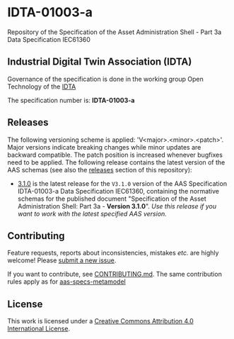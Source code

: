 # IDTA-01003-a 

Repository of the Specification of the Asset Administration Shell - Part 3a Data Specification IEC61360

## Industrial Digital Twin Association (IDTA)

Governance of the specification is done in the working group Open Technology of the [IDTA](https://industrialdigitaltwin.org/en/)

The specification number is: **IDTA-01003-a**

## Releases

The following versioning scheme is applied: 'V\<major>.\<minor>.\<patch>'. 
Major versions indicate breaking changes while minor updates are 
backward compatible.
The patch position is increased whenever bugfixes need to be applied. 
The following release contains the latest version of the AAS schemas
 (see also the [releases](https://github.com/admin-shell-io/aas-specs-iec61360/releases) 
section of this repository):

* [3.1.0](https://github.com/admin-shell-io/aas-specs-iec61360/releases/tag/v3.1.0)
is the latest release for the `V3.1.0` version of the AAS Specification IDTA-01003-a Data Specification IEC61360, 
containing the normative schemas for the published document
 "Specification of the Asset Administration Shell: Part 3a - **Version 3.1.0**". 
*Use this release if you want to work with the latest specified AAS version.*

## Contributing

Feature requests, reports about inconsistencies, mistakes *etc.* are highly
welcome! Please [submit a new issue](
https://github.com/admin-shell-io/aas-specs-iec61360/issues/new
).

If you want to contribute, see [CONTRIBUTING.md](https://github.com/admin-shell-io/aas-specs-metamodel/blob/master/CONTRIBUTING.md). The same contribution rules apply as for [aas-specs-metamodel](https://github.com/admin-shell-io/aas-specs-metamodel)

## License

This work is licensed under a [Creative Commons Attribution 4.0 International License](
https://creativecommons.org/licenses/by/4.0/). 
